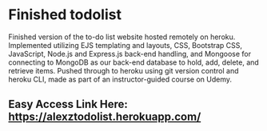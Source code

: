 # Finished todolist
Finished version of the to-do list website hosted remotely on heroku. Implemented utilizing EJS templating and layouts, CSS, Bootstrap CSS, JavaScript, Node.js and Express.js back-end handling, and Mongoose for connecting to MongoDB as our back-end database to hold, add, delete, and retrieve items. Pushed through to heroku using git version control and heroku CLI, made as part of an instructor-guided course on Udemy.


## Easy Access Link Here: https://alexztodolist.herokuapp.com/
